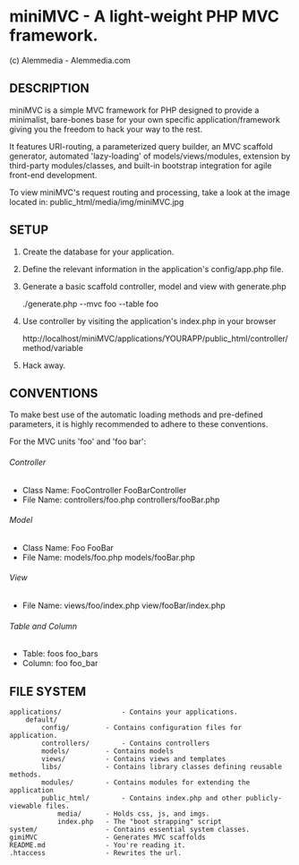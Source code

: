 miniMVC - A light-weight PHP MVC framework.
===============================================
(c) Alemmedia - Alemmedia.com


DESCRIPTION
---------------

miniMVC is a simple MVC framework for PHP designed to provide a minimalist, bare-bones base for your own specific 
application/framework giving you the freedom to hack your way to the rest. 

It features URI-routing, a parameterized query builder, an MVC scaffold generator, automated 'lazy-loading' of models/views/modules, extension by third-party modules/classes, and built-in bootstrap integration for agile front-end development.

To view miniMVC's request routing and processing, take a look at the image located in: public_html/media/img/miniMVC.jpg


SETUP
---------------

1. Create the database for your application.

2. Define the relevant information in the application's config/app.php file.

3. Generate a basic scaffold controller, model and view with generate.php

	./generate.php --mvc foo --table foo

4. Use controller by visiting the application's index.php in your browser

	http://localhost/miniMVC/applications/YOURAPP/public_html/controller/method/variable

5. Hack away.


CONVENTIONS
---------------

To make best use of the automatic loading methods and pre-defined parameters, 
it is highly recommended to adhere to these conventions.

For the MVC units 'foo' and 'foo bar': 
###### Controller
* Class Name: FooController 		FooBarController
* File Name: controllers/foo.php 	controllers/fooBar.php

###### Model
* Class Name: Foo 			FooBar
* File Name: models/foo.php 		models/fooBar.php

###### View
* File Name: views/foo/index.php	view/fooBar/index.php

###### Table and Column
* Table: foos 				foo_bars
* Column: foo 				foo_bar


FILE SYSTEM
---------------

	applications/ 				- Contains your applications. 
		default/
			config/			- Contains configuration files for application.
			controllers/ 		- Contains controllers
			models/			- Contains models
			views/ 			- Contains views and templates
			libs/			- Contains library classes defining reusable methods.
			modules/  		- Contains modules for extending the application
			public_html/		- Contains index.php and other publicly-viewable files.
				media/ 		- Holds css, js, and imgs.
				index.php	- The "boot strapping" script
	system/ 				- Contains essential system classes.
	gimiMVC 				- Generates MVC scaffolds
	README.md 				- You're reading it.
	.htaccess 				- Rewrites the url.
